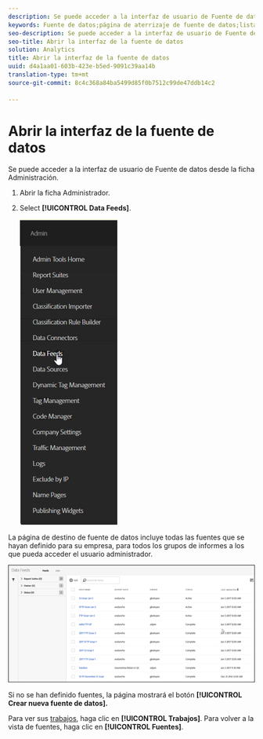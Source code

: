 ```yaml
---
description: Se puede acceder a la interfaz de usuario de Fuente de datos desde la ficha Administración.
keywords: Fuente de datos;página de aterrizaje de fuente de datos;lista de fuentes
seo-description: Se puede acceder a la interfaz de usuario de Fuente de datos desde la ficha Administración.
seo-title: Abrir la interfaz de la fuente de datos
solution: Analytics
title: Abrir la interfaz de la fuente de datos
uuid: d4a1aa01-603b-423e-b5ed-9091c39aa14b
translation-type: tm+mt
source-git-commit: 8c4c368a84ba5499d85f0b7512c99de47ddb14c2

---
```



# Abrir la interfaz de la fuente de datos

Se puede acceder a la interfaz de usuario de Fuente de datos desde la ficha Administración.

1. Abrir la ficha Administrador.
1. Select **[!UICONTROL Data Feeds]**.

   ![Menú de Experience Cloud](assets/AdminMenu.png)

La página de destino de fuente de datos incluye todas las fuentes que se hayan definido para su empresa, para todos los grupos de informes a los que pueda acceder el usuario administrador.

![Lista de fuentes de datos](assets/feeds.png)

Si no se han definido fuentes, la página mostrará el botón **[!UICONTROL Crear nueva fuente de datos].**

Para ver sus [trabajos](/help/export/analytics-data-feed/c-data-feed-actions/t-feed-job-history.md), haga clic en **[!UICONTROL Trabajos]**. Para volver a la vista de fuentes, haga clic en **[!UICONTROL Fuentes]**.
